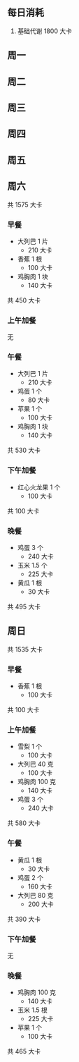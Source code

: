 ## 每日消耗

1. 基础代谢 1800 大卡

## 周一

## 周二

## 周三

## 周四

## 周五

## 周六

共 1575 大卡

### 早餐

- 大列巴 1 片
  - 210 大卡
- 香蕉 1 根
  - 100 大卡
- 鸡胸肉 1 块
  - 140 大卡

共 450 大卡

### 上午加餐

无

### 午餐

- 大列巴 1 片
  - 210 大卡
- 鸡蛋 1 个
  - 80 大卡
- 苹果 1 个
  - 100 大卡
- 鸡胸肉 1 块
  - 140 大卡

共 530 大卡

### 下午加餐

- 红心火龙果 1 个
  - 100 大卡

共 100 大卡

### 晚餐

- 鸡蛋 3 个
  - 240 大卡
- 玉米 1.5 个
  - 225 大卡
- 黄瓜 1 根
  - 30 大卡

共 495 大卡

## 周日

共 1535 大卡

### 早餐

- 香蕉 1 根
  - 100 大卡

共 100 大卡

### 上午加餐

- 雪梨 1 个
  - 100 大卡
- 大列巴 40 克
  - 100 大卡
- 鸡胸肉 100 克
  - 140 大卡
- 鸡蛋 3 个
  - 240 大卡

共 580 大卡

### 午餐

- 黄瓜 1 根
  - 30 大卡
- 鸡蛋 2 个
  - 160 大卡
- 大列巴 80 克
  - 200 大卡

共 390 大卡

### 下午加餐

无

### 晚餐

- 鸡胸肉 100 克
  - 140 大卡
- 玉米 1.5 根
  - 225 大卡
- 苹果 1 个
  - 100 大卡

共 465 大卡
